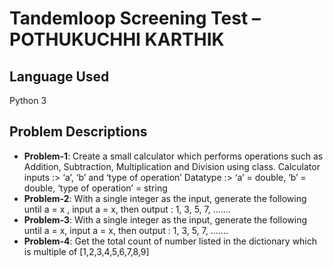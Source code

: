 # Tandemloop Screening Test – POTHUKUCHHI KARTHIK

## Language Used
Python 3

## Problem Descriptions
- **Problem-1**: Create a small calculator which performs operations such as Addition, Subtraction, Multiplication and Division using class.
  Calculator inputs :> ‘a’, ‘b’ and ‘type of operation’
  Datatype :> ‘a’ = double, ‘b’ = double, ‘type of operation’ = string
- **Problem-2**: With a single integer as the input, generate the following until a = x , input a = x, then output : 1, 3, 5, 7, .......
- **Problem-3**: With a single integer as the input, generate the following until a = x, input a = x, then output : 1, 3, 5, 7, .......
- **Problem-4**: Get the total count of number listed in the dictionary which is multiple of [1,2,3,4,5,6,7,8,9] 
